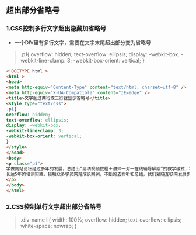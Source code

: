 ## 超出部分省略号

### 1.CSS控制多行文字超出隐藏加省略号

- 一个DIV里有多行文字，需要在文字末尾超出部分变为省略号

> .p1{
> overflow: hidden;
> text-overflow: ellipsis;
> display: -webkit-box;
> -webkit-line-clamp: 3;
> -webkit-box-orient: vertical;
> }

```html
<!DOCTYPE html >
<html >
<head>
<meta http-equiv="Content-Type" content="text/html; charset=utf-8" />
<meta http-equiv="X-UA-Compatible" content="IE=edge" />
<title>文字超过两行或三行就显示省略号</title>
<style type="text/css">
.p1{
overflow: hidden;
text-overflow: ellipsis;
display: -webkit-box;
-webkit-line-clamp: 3;
-webkit-box-orient: vertical;
}
</style>
</head>
<body>
<p class="p1">
学做网站论坛经过多年的发展，总结出“高清视频教程＋讲师一对一在线辅导解惑”的教学模式，学员参加建站培训之后，获得学做网站论坛终生ＶＩＰ权限，并分配各自的辅导老师。通过ＶＩＰ权限进入ＶＩＰ培训区学习论坛原创录制的高清视频教程（教程为张启亚老师原创录制的超详细，一步一步操作演示的系列课程），让零基础的学员学习起来基础无压力。另外在学习过程中有任何不明白的，可以在线咨询辅导老师单独讲解和ＱＱ在线演示，充分保证了论坛学员学会各类网站制作方法。
长达5年的培训实践，接触众多学员网站成长案例，不断的去聆听和总结，我们紧随互联网发展步伐，逐步完善课程内容，推出符合时代主流的网站制作课程。对于新推出的课程，全部免费公开于已加入的ＶＩＰ学员，学员只需缴纳一次学费之后，可以完全免费的学习不断更新的课程，不会再收取任何费用。
</p>
</body>
</html>
```



### 2.CSS控制单行文字超出部分省略号

> .div-name li{
> width: 100%;
> overflow: hidden;
> text-overflow: ellipsis;
> white-space: nowrap;
> }

